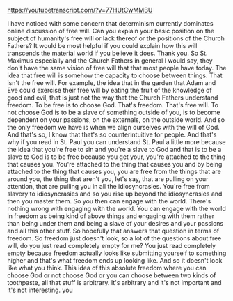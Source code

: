 https://youtubetranscript.com/?v=77HUtCwMMBU

 I have noticed with some concern that determinism currently dominates online discussion of free will. Can you explain your basic position on the subject of humanity's free will or lack thereof or the positions of the Church Fathers? It would be most helpful if you could explain how this will transcends the material world if you believe it does. Thank you. So St. Maximus especially and the Church Fathers in general I would say, they don't have the same vision of free will that that most people have today. The idea that free will is somehow the capacity to choose between things. That isn't the free will. For example, the idea that in the garden that Adam and Eve could exercise their free will by eating the fruit of the knowledge of good and evil, that is just not the way that the Church Fathers understand freedom. To be free is to choose God. That's freedom. That's free will. To not choose God is to be a slave of something outside of you, is to become dependent on your passions, on the externals, on the outside world. And so the only freedom we have is when we align ourselves with the will of God. And that's so, I know that that's so counterintuitive for people. And that's why if you read in St. Paul you can understand St. Paul a little more because the idea that you're free to sin and you're a slave to God and that is to be a slave to God is to be free because you get your, you're attached to the thing that causes you. You're attached to the thing that causes you and by being attached to the thing that causes you, you are free from the things that are around you, the thing that aren't you, let's say, that are pulling on your attention, that are pulling you in all the idiosyncrasies. You're free from slavery to idiosyncrasies and so you rise up beyond the idiosyncrasies and then you master them. So you then can engage with the world. There's nothing wrong with engaging with the world. You can engage with the world in freedom as being kind of above things and engaging with them rather than being under them and being a slave of your desires and your passions and all this other stuff. So hopefully that answers that question in terms of freedom. So freedom just doesn't look, so a lot of the questions about free will, do you just read completely empty for me? You just read completely empty because freedom actually looks like submitting yourself to something higher and that's what freedom ends up looking like. And so it doesn't look like what you think. This idea of this absolute freedom where you can choose God or not choose God or you can choose between two kinds of toothpaste, all that stuff is arbitrary. It's arbitrary and it's not important and it's not interesting. you